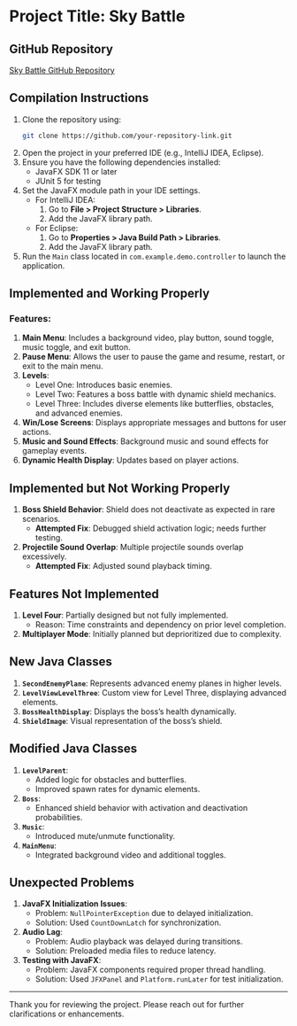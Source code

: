# Project Title: Sky Battle

## GitHub Repository
[Sky Battle GitHub Repository](https://github.com/your-repository-link)

## Compilation Instructions
1. Clone the repository using:
   ```bash
   git clone https://github.com/your-repository-link.git
   ```
2. Open the project in your preferred IDE (e.g., IntelliJ IDEA, Eclipse).
3. Ensure you have the following dependencies installed:
   - JavaFX SDK 11 or later
   - JUnit 5 for testing
4. Set the JavaFX module path in your IDE settings.
   - For IntelliJ IDEA:
     1. Go to **File > Project Structure > Libraries**.
     2. Add the JavaFX library path.
   - For Eclipse:
     1. Go to **Properties > Java Build Path > Libraries**.
     2. Add the JavaFX library path.
5. Run the `Main` class located in `com.example.demo.controller` to launch the application.

## Implemented and Working Properly
### Features:
1. **Main Menu**: Includes a background video, play button, sound toggle, music toggle, and exit button.
2. **Pause Menu**: Allows the user to pause the game and resume, restart, or exit to the main menu.
3. **Levels**:
   - Level One: Introduces basic enemies.
   - Level Two: Features a boss battle with dynamic shield mechanics.
   - Level Three: Includes diverse elements like butterflies, obstacles, and advanced enemies.
4. **Win/Lose Screens**: Displays appropriate messages and buttons for user actions.
5. **Music and Sound Effects**: Background music and sound effects for gameplay events.
6. **Dynamic Health Display**: Updates based on player actions.

## Implemented but Not Working Properly
1. **Boss Shield Behavior**: Shield does not deactivate as expected in rare scenarios.
   - **Attempted Fix**: Debugged shield activation logic; needs further testing.
2. **Projectile Sound Overlap**: Multiple projectile sounds overlap excessively.
   - **Attempted Fix**: Adjusted sound playback timing.

## Features Not Implemented
1. **Level Four**: Partially designed but not fully implemented.
   - Reason: Time constraints and dependency on prior level completion.
2. **Multiplayer Mode**: Initially planned but deprioritized due to complexity.

## New Java Classes
1. **`SecondEnemyPlane`**: Represents advanced enemy planes in higher levels.
2. **`LevelViewLevelThree`**: Custom view for Level Three, displaying advanced elements.
3. **`BossHealthDisplay`**: Displays the boss’s health dynamically.
4. **`ShieldImage`**: Visual representation of the boss’s shield.

## Modified Java Classes
1. **`LevelParent`**:
   - Added logic for obstacles and butterflies.
   - Improved spawn rates for dynamic elements.
2. **`Boss`**:
   - Enhanced shield behavior with activation and deactivation probabilities.
3. **`Music`**:
   - Introduced mute/unmute functionality.
4. **`MainMenu`**:
   - Integrated background video and additional toggles.

## Unexpected Problems
1. **JavaFX Initialization Issues**:
   - Problem: `NullPointerException` due to delayed initialization.
   - Solution: Used `CountDownLatch` for synchronization.
2. **Audio Lag**:
   - Problem: Audio playback was delayed during transitions.
   - Solution: Preloaded media files to reduce latency.
3. **Testing with JavaFX**:
   - Problem: JavaFX components required proper thread handling.
   - Solution: Used `JFXPanel` and `Platform.runLater` for test initialization.

---
Thank you for reviewing the project. Please reach out for further clarifications or enhancements.

